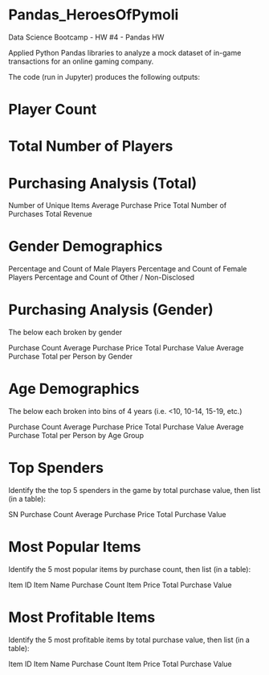 # Pandas_HeroesOfPymoli
Data Science Bootcamp - HW #4 - Pandas HW

Applied Python Pandas libraries to analyze a mock dataset of in-game transactions for an online gaming company.

The code (run in Jupyter) produces the following outputs:

  # Player Count

  # Total Number of Players


  # Purchasing Analysis (Total)

  Number of Unique Items
  Average Purchase Price
  Total Number of Purchases
  Total Revenue


  # Gender Demographics

  Percentage and Count of Male Players
  Percentage and Count of Female Players
  Percentage and Count of Other / Non-Disclosed


  # Purchasing Analysis (Gender)

  The below each broken by gender

  Purchase Count
  Average Purchase Price
  Total Purchase Value
  Average Purchase Total per Person by Gender




  # Age Demographics

  The below each broken into bins of 4 years (i.e. <10, 10-14, 15-19, etc.)

  Purchase Count
  Average Purchase Price
  Total Purchase Value
  Average Purchase Total per Person by Age Group




  # Top Spenders

  Identify the the top 5 spenders in the game by total purchase value, then list (in a table):

  SN
  Purchase Count
  Average Purchase Price
  Total Purchase Value




  # Most Popular Items

  Identify the 5 most popular items by purchase count, then list (in a table):

  Item ID
  Item Name
  Purchase Count
  Item Price
  Total Purchase Value




  # Most Profitable Items

  Identify the 5 most profitable items by total purchase value, then list (in a table):

  Item ID
  Item Name
  Purchase Count
  Item Price
  Total Purchase Value
